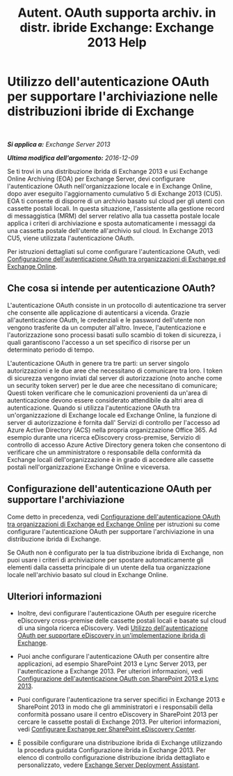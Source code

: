﻿---
title: 'Autent. OAuth supporta archiv. in distr. ibride Exchange: Exchange 2013 Help'
TOCTitle: Utilizzo dell'autenticazione OAuth per supportare l'archiviazione nelle distribuzioni ibride di Exchange
ms:assetid: deb882b1-1ae2-40f3-a71c-423fafe3d66a
ms:mtpsurl: https://technet.microsoft.com/it-it/library/Dn689104(v=EXCHG.150)
ms:contentKeyID: 62247345
ms.date: 05/22/2018
mtps_version: v=EXCHG.150
ms.translationtype: MT
---

# Utilizzo dell'autenticazione OAuth per supportare l'archiviazione nelle distribuzioni ibride di Exchange

 

_**Si applica a:** Exchange Server 2013_

_**Ultima modifica dell'argomento:** 2016-12-09_

Se ti trovi in una distribuzione ibrida di Exchange 2013 e usi Exchange Online Archiving (EOA) per Exchange Server, devi configurare l'autenticazione OAuth nell'organizzazione locale e in Exchange Online, dopo aver eseguito l'aggiornamento cumulativo 5 di Exchange 2013 (CU5). EOA ti consente di disporre di un archivio basato sul cloud per gli utenti con cassette postali locali. In questa situazione, l'assistente alla gestione record di messaggistica (MRM) del server relativo alla tua cassetta postale locale applica i criteri di archiviazione e sposta automaticamente i messaggi da una cassetta postale dell'utente all'archivio sul cloud. In Exchange 2013 CU5, viene utilizzata l'autenticazione OAuth.

Per istruzioni dettagliati sul come configurare l'autenticazione OAuth, vedi [Configurazione dell'autenticazione OAuth tra organizzazioni di Exchange ed Exchange Online](configure-oauth-authentication-between-exchange-and-exchange-online-organizations-exchange-2013-help.md).

## Che cosa si intende per autenticazione OAuth?

L'autenticazione OAuth consiste in un protocollo di autenticazione tra server che consente alle applicazione di autenticarsi a vicenda. Grazie all'autenticazione OAuth, le credenziali e le password dell'utente non vengono trasferite da un computer all'altro. Invece, l'autenticazione e l'autorizzazione sono processi basati sullo scambio di token di sicurezza, i quali garantiscono l'accesso a un set specifico di risorse per un determinato periodo di tempo.

L'autenticazione OAuth in genere tra tre parti: un server singolo autorizzazioni e le due aree che necessitano di comunicare tra loro. I token di sicurezza vengono inviati dal server di autorizzazione (noto anche come un security token server) per le due aree che necessitano di comunicare; Questi token verificare che le comunicazioni provenienti da un'area di autenticazione devono essere considerato attendibile da altri area di autenticazione. Quando si utilizza l'autenticazione OAuth tra un'organizzazione di Exchange locale ed Exchange Online, la funzione di server di autorizzazione è fornita dall' Servizi di controllo per l'accesso ad Azure Active Directory (ACS) nella propria organizzazione Office 365. Ad esempio durante una ricerca eDiscovery cross-premise, Servizio di controllo di accesso Azure Active Directory genera token che consentono di verificare che un amministratore o responsabile della conformità da Exchange locali dell'organizzazione è in grado di accedere alle cassette postali nell'organizzazione Exchange Online e viceversa.

## Configurazione dell'autenticazione OAuth per supportare l'archiviazione

Come detto in precedenza, vedi [Configurazione dell'autenticazione OAuth tra organizzazioni di Exchange ed Exchange Online](configure-oauth-authentication-between-exchange-and-exchange-online-organizations-exchange-2013-help.md) per istruzioni su come configurare l'autenticazione OAuth per supportare l'archiviazione in una distribuzione ibrida di Exchange.

Se OAuth non è configurato per la tua distribuzione ibrida di Exchange, non puoi usare i criteri di archiviazione per spostare automaticamente gli elementi dalla cassetta principale di un utente della tua organizzazione locale nell'archivio basato sul cloud in Exchange Online.

## Ulteriori informazioni

  - Inoltre, devi configurare l'autenticazione OAuth per eseguire ricerche eDiscovery cross-premise delle cassette postali locali e basate sul cloud di una singola ricerca eDiscovery. Vedi [Utilizzo dell'autenticazione OAuth per supportare eDiscovery in un'implementazione ibrida di Exchange](using-oauth-authentication-to-support-ediscovery-in-an-exchange-hybrid-deployment-exchange-2013-help.md).

  - Puoi anche configurare l'autenticazione OAuth per consentire altre applicazioni, ad esempio SharePoint 2013 e Lync Server 2013, per l'autenticazione a Exchange 2013. Per ulteriori informazioni, vedi [Configurazione dell'autenticazione OAuth con SharePoint 2013 e Lync 2013](configure-oauth-authentication-with-sharepoint-2013-and-lync-2013-exchange-2013-help.md).

  - Puoi configurare l'autenticazione tra server specifici in Exchange 2013 e SharePoint 2013 in modo che gli amministratori e i responsabili della conformità possano usare il centro eDiscovery in SharePoint 2013 per cercare le cassette postali di Exchange 2013. Per ulteriori informazioni, vedi [Configurare Exchange per SharePoint eDiscovery Center](configure-exchange-for-sharepoint-ediscovery-center-exchange-2013-help.md).

  - È possibile configurare una distribuzione ibrida di Exchange utilizzando la procedura guidata Configurazione ibrida in Exchange 2013. Per elenco di controllo configurazione distribuzione ibrida dettagliato e personalizzato, vedere [Exchange Server Deployment Assistant](https://go.microsoft.com/fwlink/p/?linkid=277105).

